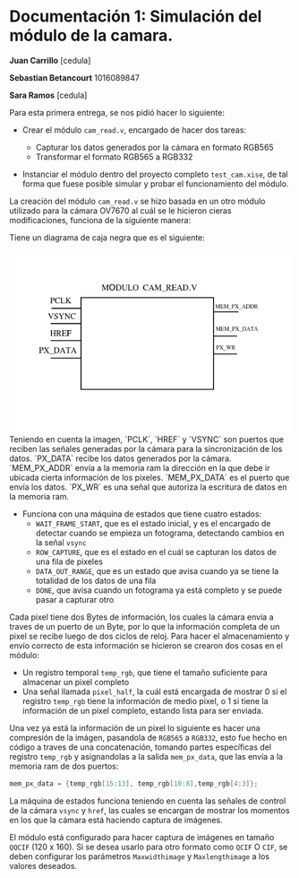 # Documentación 1: Simulación del módulo de la camara.

**Juan Carrillo** [cedula]

**Sebastian Betancourt** 1016089847

**Sara Ramos** [cedula]

Para esta primera entrega, se nos pidió hacer lo siguiente:

- Crear el módulo `cam_read.v`, encargado de hacer dos tareas:

  - Capturar los datos generados por la cámara en formato RGB565
  - Transformar el formato RGB565 a RGB332

- Instanciar el módulo dentro del proyecto completo `test_cam.xise`, de tal forma que fuese posible simular y probar el funcionamiento del módulo.

La creación del módulo `cam_read.v` se hizo basada en un otro módulo utilizado para la cámara OV7670 al cuál se le hicieron cieras modificaciones, funciona de la siguiente manera:

Tiene un diagrama de caja negra que es el siguiente:

<img src="https://github.com/unal-edigital2-2019-2/work02-simulation-grupo-2/blob/master/docs/figs/caja_negra.png?raw=true" width = "750" >
Teniendo en cuenta la imagen, `PCLK`, `HREF` y `VSYNC` son puertos que reciben las señales generadas por la cámara para la sincronización de los datos. `PX_DATA` recibe los datos generados por la cámara. `MEM_PX_ADDR` envía a la memoria ram la dirección en la que debe ir  ubicada cierta información de los pixeles. `MEM_PX_DATA` es el puerto que envía los datos. `PX_WR` es una señal que autoriza la escritura de datos en la memoria ram.


- Funciona con una máquina de estados que tiene cuatro estados:
  - `WAIT_FRAME_START`, que es el estado inicial, y es el encargado de detectar cuando se empieza un fotograma, detectando cambios en la señal `vsync`
  - `ROW_CAPTURE`, que es el estado en el cuál se capturan los datos de una fila de pixeles
  - `DATA_OUT_RANGE`, que es un estado que avisa cuando ya se tiene la totalidad de los datos de una fila
  - `DONE`, que avisa cuando un fotograma ya está completo y se puede pasar a capturar otro

Cada pixel tiene dos Bytes de información, los cuales la cámara envía a traves de un puerto de un Byte, por lo que la información completa de un pixel se recibe luego de dos ciclos de reloj. Para hacer el almacenamiento y envío correcto de esta información se hicieron se crearon dos cosas en el módulo:

- Un registro temporal `temp_rgb`, que tiene el tamaño suficiente para almacenar un pixel completo
- Una señal llamada `pixel_half`, la cuál está encargada de mostrar 0 si el registro `temp_rgb` tiene la información de medio pixel, o 1 si tiene la información de un pixel completo, estando lista para ser enviada.

Una vez ya está la información de un pixel lo siguiente es hacer una compresión de la imágen, pasandola de `RGB565` a `RGB332`, esto fue hecho en código a traves de una concatenación, tomando partes específicas del registro `temp_rgb` y asignandolas a la salida `mem_px_data`, que las envía a la memoria ram de dos puertos:

```verilog
mem_px_data = {temp_rgb[15:13], temp_rgb[10:8],temp_rgb[4:3]};
```


La máquina de estados funciona teniendo en cuenta las señales de control de la cámara `vsync` y `href`, las cuales se encargan de mostrar los momentos en los que la cámara está haciendo captura de imágenes.

El módulo está configurado para hacer captura de imágenes en tamaño `QQCIF` (120 x 160). Si se desea usarlo para otro formato como `QCIF` O `CIF`, se deben configurar los parámetros `Maxwidthimage` y `Maxlengthimage` a los valores deseados.
